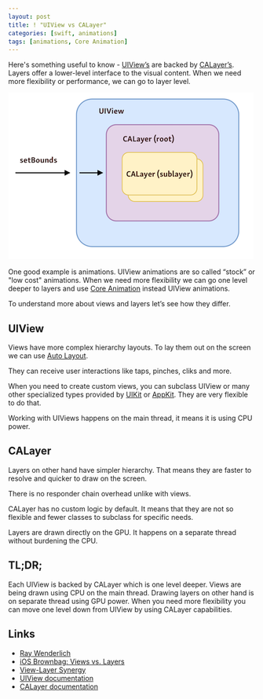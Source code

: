 ```yaml
---
layout: post
title: ! "UIView vs CALayer"
categories: [swift, animations]
tags: [animations, Core Animation]
---
```


Here's something useful to know - [UIView’s](https://developer.apple.com/documentation/uikit/uiview) are backed by [CALayer’s](https://developer.apple.com/documentation/quartzcore/calayer). Layers offer a lower-level interface to the visual content. When we need more flexibility or performance, we can go to layer level.

<!--more-->

![Each UIView has an assigned layer](/assets/img/uiview-calayer.png)

One good example is animations. UIView animations are so called “stock” or "low cost" animations. When we need more flexibility we can go one level deeper to layers and use [Core Animation]() instead UIView animations.

To understand more about views and layers let’s see how they differ.

## UIView

Views have more complex hierarchy layouts. To lay them out on the screen we can use [Auto Layout](https://developer.apple.com/library/archive/documentation/UserExperience/Conceptual/AutolayoutPG/index.html).

They can receive user interactions like taps, pinches, cliks and more.

When you need to create custom views, you can subclass UIView or many other specialized types provided by [UIKit](https://developer.apple.com/documentation/uikit) or [AppKit](https://developer.apple.com/documentation/appkit). They are very flexible to do that.

Working with UIViews happens on the main thread, it means it is using CPU power.

## CALayer

Layers on other hand have simpler hierarchy. That means they are faster to resolve and quicker to draw on the screen.

There is no responder chain overhead unlike with views.

CALayer has no custom logic by default. It means that they are not so flexible and fewer classes to subclass for specific needs.

Layers are drawn directly on the GPU. It happens on a separate thread without burdening the CPU.

## TL;DR;

Each UIView is backed by CALayer which is one level deeper. Views are being drawn using CPU on the main thread. Drawing layers on other hand is on separate thread using GPU power. When you need more flexibility you can move one level down from UIView by using CALayer capabilities.

## Links

* [Ray Wenderlich](https://www.raywenderlich.com/402-calayer-tutorial-for-ios-getting-started)
* [iOS Brownbag: Views vs. Layers](https://dzone.com/articles/ios-brownbag-views-vs-layers)
* [View-Layer Synergy](https://www.objc.io/issues/12-animations/view-layer-synergy/)
* [UIView documentation](https://developer.apple.com/documentation/uikit/uiview)
* [CALayer documentation](https://developer.apple.com/documentation/quartzcore/calayer)
